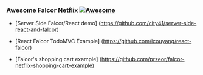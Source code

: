 ### **Awesome Falcor Netflix** [![Awesome](https://cdn.rawgit.com/sindresorhus/awesome/d7305f38d29fed78fa85652e3a63e154dd8e8829/media/badge.svg)](https://github.com/sindresorhus/awesome)

* [Server Side Falcor/React demo] (https://github.com/city41/server-side-react-and-falcor)

* [React Falcor TodoMVC Example] (https://github.com/jcouyang/react-falcor)

* [Falcor's shopping cart example] (https://github.com/przeor/falcor-netflix-shopping-cart-example)
